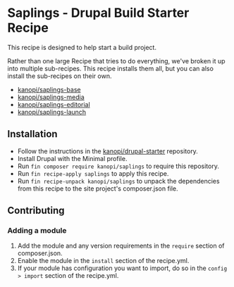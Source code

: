 # Saplings - Drupal Build Starter Recipe

This recipe is designed to help start a build project.

Rather than one large Recipe that tries to do everything, we've broken it up
into multiple sub-recipes.  This recipe installs them all, but you can also
install the sub-recipes on their own.

* [kanopi/saplings-base](https://github.com/kanopi/saplings-base)
* [kanopi/saplings-media](https://github.com/kanopi/saplings-media)
* [kanopi/saplings-editorial](https://github.com/kanopi/saplings-editorial)
* [kanopi/saplings-launch](https://github.com/kanopi/saplings-launch)

## Installation

- Follow the instructions in the
[kanopi/drupal-starter](https://github.com/kanopi/drupal-starter) repository.
- Install Drupal with the Minimal profile.
- Run `fin composer require kanopi/saplings` to require this repository.
- Run `fin recipe-apply saplings` to apply this recipe.
- Run `fin recipe-unpack kanopi/saplings` to unpack the dependencies from this
recipe to the site project's composer.json file.

## Contributing

### Adding a module

1. Add the module and any version requirements in the `require` section of
composer.json.
2. Enable the module in the `install` section of the recipe.yml.
3. If your module has configuration you want to import, do so in the
`config > import` section of the recipe.yml.
